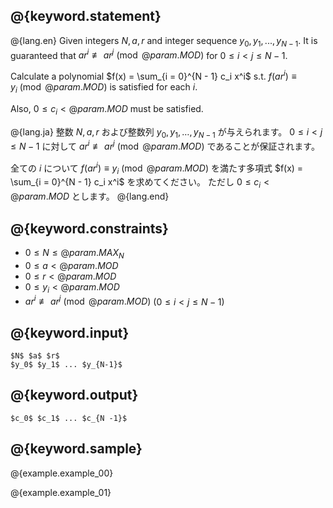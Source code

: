 ## @{keyword.statement}

@{lang.en}
Given integers $N, a, r$ and integer sequence $y_0, y_1, ..., y_{N - 1}$.
It is guaranteed that $ar^i\not\equiv ar^j\pmod{@{param.MOD}}$ for $0\leq i < j \leq N-1$. 

Calculate a polynomial $f(x) = \sum_{i = 0}^{N - 1} c_i x^i$ s.t. $f(ar^i) \equiv y_i \pmod{@{param.MOD}}$ is satisfied for each $i$.

Also, $0 \leq c_i < @{param.MOD}$ must be satisfied.

@{lang.ja}
整数 $N, a, r$ および整数列 $y_0, y_1, \ldots, y_{N-1}$ が与えられます。
$0\leq i < j \leq N-1$ に対して $ar^i \not\equiv ar^j\pmod{@{param.MOD}}$ であることが保証されます。

全ての $i$ について $f(ar^i) \equiv y_i \pmod{@{param.MOD}}$ を満たす多項式 $f(x) = \sum_{i = 0}^{N - 1} c_i x^i$ を求めてください。
ただし $0 \leq c_i < @{param.MOD}$ とします。
@{lang.end}


## @{keyword.constraints}

- $0 \leq N \leq @{param.MAX_N}$
- $0 \leq a < @{param.MOD}$
- $0 \leq r < @{param.MOD}$
- $0 \leq y_i < @{param.MOD}$
- $ar^i\not\equiv ar^j \pmod{@{param.MOD}}$ $(0\leq i < j \leq N-1)$

## @{keyword.input}

```
$N$ $a$ $r$
$y_0$ $y_1$ ... $y_{N-1}$
```

## @{keyword.output}

```
$c_0$ $c_1$ ... $c_{N -1}$
```

## @{keyword.sample}

@{example.example_00}

@{example.example_01}
